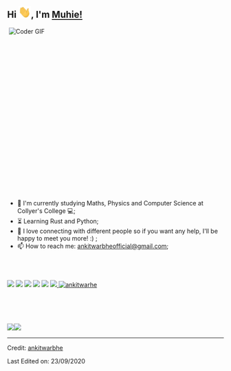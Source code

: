 ## Hi <img src="https://github.com/ankitwarbhe/ankitwarbhe/blob/master/Hi.gif" width="29px">, I'm [Muhie!](https://ankitwarbhe.github.io) 
 
 

<img align="right" src="https://github.com/ankitwarbhe/ankitwarbhe/blob/master/developer.gif" alt="Coder GIF" width="500" height="400">







- :telescope: I'm currently studying Maths, Physics and Computer Science at Collyer's College 💻;
- :hourglass_flowing_sand: Learning Rust and Python;
- 💬 I love connecting with different people so if you want any help, I'll be happy to meet you more! :) ;
- 📫 How to reach me: ankitwarbheofficial@gmail.com;
<br><br><br><br>

![](https://img.shields.io/badge/Machine%20Learning-%3C%2F%3E-blueviolet) ![](https://img.shields.io/badge/Core%20Java-%3C%2F%3E-yellow) ![](https://img.shields.io/badge/Python-%7C-0%2C%2022%2C%20100) ![](https://img.shields.io/badge/Business%20English-%7C-yellowgreen) ![](https://img.shields.io/badge/SQL-%7C-orange) ![](https://img.shields.io/badge/Cloud%20Developer-%7C-blue)<a href="https://github.com/ankitwarbhe">
  <img src="https://komarev.com/ghpvc/?username=ankitwarbhe&label=Views&color=blue&style=plastic" alt="ankitwarhe" />
</a>

<br><br><br><br>
<img align="" height='130px' src="https://github-readme-stats.vercel.app/api?username=ankitwarbhe&hide_title=true&show_icons=true&include_all_commits=true&line_height=21&bg_color=0,EC6C6C,FFD479,FFFC79,73FA79&theme=graywhite" /><img align="" height='130px' src="https://github-readme-stats.vercel.app/api/top-langs/?username=ankitwarbhe&hide_title=true&layout=compact&bg_color=0,73FA79,73FDFF,D783FF&theme=graywhite" />

----
Credit: [ankitwarbhe](https://github.com/ankitwarbhe)

Last Edited on: 23/09/2020

